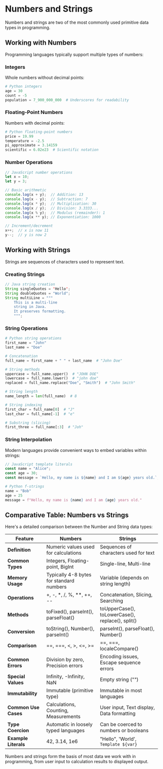 # Numbers and Strings

Numbers and strings are two of the most commonly used primitive data types in programming.

## Working with Numbers

Programming languages typically support multiple types of numbers:

### Integers

Whole numbers without decimal points:

```python
# Python integers
age = 30
count = -5
population = 7_900_000_000  # Underscores for readability
```

### Floating-Point Numbers

Numbers with decimal points:

```python
# Python floating-point numbers
price = 19.99
temperature = -2.5
pi_approximate = 3.14159
scientific = 6.02e23  # Scientific notation
```

### Number Operations

```javascript
// JavaScript number operations
let x = 10;
let y = 3;

// Basic arithmetic
console.log(x + y);  // Addition: 13
console.log(x - y);  // Subtraction: 7
console.log(x * y);  // Multiplication: 30
console.log(x / y);  // Division: 3.3333...
console.log(x % y);  // Modulus (remainder): 1
console.log(x ** y); // Exponentiation: 1000

// Increment/decrement
x++;  // x is now 11
y--;  // y is now 2
```

## Working with Strings

Strings are sequences of characters used to represent text.

### Creating Strings

```java
// Java string creation
String singleQuotes = 'Hello';
String doubleQuotes = "World";
String multiLine = """
    This is a multi-line
    string in Java.
    It preserves formatting.
    """;
```

### String Operations

```python
# Python string operations
first_name = "John"
last_name = "Doe"

# Concatenation
full_name = first_name + " " + last_name  # "John Doe"

# String methods
uppercase = full_name.upper()  # "JOHN DOE"
lowercase = full_name.lower()  # "john doe"
replaced = full_name.replace("Doe", "Smith")  # "John Smith"

# String length
name_length = len(full_name)  # 8

# String indexing
first_char = full_name[0]  # "J"
last_char = full_name[-1]  # "e"

# Substring (slicing)
first_three = full_name[:3]  # "Joh"
```

### String Interpolation

Modern languages provide convenient ways to embed variables within strings:

```javascript
// JavaScript template literals
const name = "Alice";
const age = 30;
const message = `Hello, my name is ${name} and I am ${age} years old.`;
```

```python
# Python f-strings
name = "Bob"
age = 25
message = f"Hello, my name is {name} and I am {age} years old."
```

## Comparative Table: Numbers vs Strings

Here's a detailed comparison between the Number and String data types:

| Feature              | Numbers                                  | Strings                                          |
| -------------------- | ---------------------------------------- | ------------------------------------------------ |
| **Definition**       | Numeric values used for calculations     | Sequences of characters used for text            |
| **Common Types**     | Integers, Floating-point, BigInt         | Single-line, Multi-line                          |
| **Memory Usage**     | Typically 4-8 bytes for standard numbers | Variable (depends on string length)              |
| **Operations**       | +, -, \*, /, %, \*\*, ++, --             | Concatenation, Slicing, Searching                |
| **Methods**          | toFixed(), parseInt(), parseFloat()      | toUpperCase(), toLowerCase(), replace(), split() |
| **Conversion**       | toString(), Number(), parseInt()         | parseInt(), parseFloat(), Number()               |
| **Comparison**       | ==, ===, <, >, <=, >=                    | ==, ===, localeCompare()                         |
| **Common Errors**    | Division by zero, Precision errors       | Encoding issues, Escape sequence errors          |
| **Special Values**   | Infinity, -Infinity, NaN                 | Empty string ("")                                |
| **Immutability**     | Immutable (primitive type)               | Immutable in most languages                      |
| **Common Use Cases** | Calculations, Counting, Measurements     | User input, Text display, Data formatting        |
| **Type Coercion**    | Automatic in loosely typed languages     | Can be coerced to numbers or booleans            |
| **Example Literals** | 42, 3.14, 1e6                            | "Hello", 'World', `Template ${var}`              |

Numbers and strings form the basis of most data we work with in programming, from user input to calculation results to displayed output.
